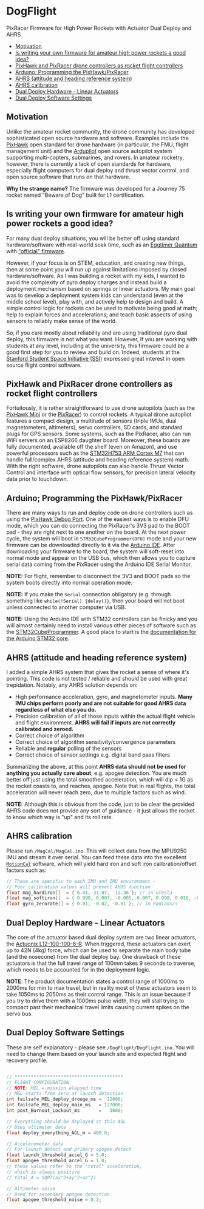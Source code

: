 # DogFlight

PixRacer Firmware for High Power Rockets with Actuator Dual Deploy and AHRS 

* [Motivation](#motivation)
* [Is writing your own firmware for amateur high power rockets a good idea?](#is-writing-your-own-firmware-for-amateur-high-power-rockets-a-good-idea-)
* [PixHawk and PixRacer drone controllers as rocket flight controllers](#pixhawk-and-pixracer-drone-controllers-as-rocket-flight-controllers)
* [Arduino; Programming the PixHawk/PixRacer](#arduino--programming-the-pixhawk-pixracer)
* [AHRS (attitude and heading reference system)](#ahrs--attitude-and-heading-reference-system-)
* [AHRS calibration](#ahrs-calibration)
* [Dual Deploy Hardware - Linear Actuators](#dual-deploy-hardware---linear-actuators)
* [Dual Deploy Software Settings](#dual-deploy-software-settings)
  
## Motivation

Unlike the amateur rocket community, the drone community has developed sophisticated open source hardware and software. Examples include the [PixHawk](https://pixhawk.org) open standard for drone hardware (in particular, the FMU, flight management unit) and the [Ardupilot](https://ardupilot.org) open source autopilot system supporting multi-copters, submarines, and rovers. In amateur rocketry, however, there is currently a lack of open standards for hardware, especially flight computers for dual deploy and thrust vector control, and open source software that runs on that hardware. 

**Why the strange name?** The firmware was developed for a Journey 75 rocket named "Beware of Dog" built for L1 certification.

## Is writing your own firmware for amateur high power rockets a good idea?

For many dual deploy situations, you will be better off using standard hardware/software with real-world soak time, such as an [Eggtimer Quantum](http://eggtimerrocketry.com/eggtimer-quantum-support/) with ["official" firmware](http://eggtimerrocketry.com/wp-content/uploads/2022/07/Quantum_1_09c.zip). 

However, if your focus is on STEM, education, and creating new things, then at some point you will run up against limitations imposed by closed hardware/software. As I was building a rocket with my kids, I wanted to avoid the complexity of pyro deploy charges and instead build a deployment mechanism based on springs or linear actuators. My main goal was to develop a deployment system kids can understand (even at the middle school level), play with, and actively help to design and build. A simple control logic for rockets can be used to motivate being good at math; help to explain forces and accelerations; and teach basic aspects of using sensors to reliably make sense of the world. 

So, if you care mostly about reliability and are using traditional pyro dual deploy, this firmware is not what you want. However, if you are working with students at any level, including at the university, this firmware could be a good first step for you to review and build on. Indeed, students at the [Stanford Student Space Initiative (SSI)](https://ssi-wiki.stanford.edu/Main_Page) expressed great interest in open source flight control software. 

## PixHawk and PixRacer drone controllers as rocket flight controllers

Fortuitously, it is rather straightforward to use drone autopilots (such as the [PixHawk Mini](https://docs.px4.io/main/en/flight_controller/pixhawk4_mini.html) or the [PixRacer](https://docs.px4.io/main/en/flight_controller/pixracer.html)) to control rockets. A typical drone autopilot features a compact design, a multitude of sensors (triple IMUs, dual magnetometers, altimeters), servo controllers, SD cards, and standard plugs for GPS sensors. Some systems, such as the PixRacer, also can run WiFi servers on an ESP8266 daughter board. Moreover, these boards are fully documented, available off the shelf (even on Amazon), and use powerful processors such as the [STM32H753 ARM Cortex M7](https://www.st.com/en/microcontrollers-microprocessors/stm32h743-753.html) that can handle full/complex AHRS (attitude and heading reference system) math. With the right software, drone autopilots can also handle Thrust Vector Control and interface with optical flow sensors, for precision lateral velocity data prior to touchdown. 

## Arduino; Programming the PixHawk/PixRacer

There are many ways to run and deploy code on drone controllers such as using the [PixHawk Debug Port](https://github.com/pixhawk/Pixhawk-Standards/blob/master/DS-009%20Pixhawk%20Connector%20Standard.pdf). One of the easiest ways is to enable DFU mode, which you can do connecting the PixRacer's 3V3 pad to the BOOT pad - they are right next to one another on the board. At the next power cycle, the system will boot in `STM32CubeProgrammer(DFU)` mode and your new firmware can be downloaded directly to it via the [Arduino IDE](https://www.arduino.cc/en/software). After downloading your firmware to the board, the system will soft-reset into normal mode and appear on the USB bus, which then allows you to capture serial data coming from the PixRacer using the Arduino IDE Serial Monitor.

**NOTE:** For flight, remember to disconnect the 3V3 and BOOT pads so the system boots directly into normal operation mode. 

**NOTE:** If you make the `Serial` connection obligatory (e.g. through something like `while(!Serial) {delay()}`, then your board will not boot unless connected to another computer via USB.

**NOTE:** Using the Arduino IDE with STM32 controllers can be finicky and you will almost certainly need to install various other pieces of software such as the [STM32CubeProgrammer](https://www.st.com/en/development-tools/stm32cubeprog.html). A good place to start is the [documentation for the Arduino STM32 core](https://github.com/stm32duino/Arduino_Core_STM32/wiki/Getting-Started).

## AHRS (attitude and heading reference system)

I added a simple AHRS system that gives the rocket a sense of where it's pointing. This code is not tested / reliable and should be used with great trepidation. Notably, any AHRS solution depends on:

* High performance acceleration, gyro, and magnetometer inputs. **Many IMU chips perform poorly and are not suitable for good AHRS data regardless of what else you do.**
* Precision calibration of all of those inputs within the actual flight vehicle and flight environment. **AHRS will fail if inputs are not correctly calibrated and zeroed.** 
* Correct choice of algorithm
* Correct choice of algorithm sensitivity/convergence parameters 
* Reliable and **regular** polling of the sensors 
* Correct choice of sensor settings e.g. digital band pass filters

Summarizing the above, at this point **AHRS data should not be used for anything you actually care about**, e.g. apogee detection. You are much better off just using the total smoothed acceleration, which will dip < 1G as the rocket coasts to, and reaches, apogee. Note that in real flights, the total acceleration will never reach zero, due to multiple factors such as wind. 

**NOTE:** Although this is obvious from the code, just to be clear the provided AHRS code does not provide any sort of guidance - it just allows the rocket to know which way is "up" and its roll rate. 

## AHRS calibration

Please run `/MagCal/MagCal.ino`. This will collect data from the MPU9250 IMU and stream it over serial. You can feed these data into the excellent [`MotionCal`](https://github.com/PaulStoffregen/MotionCal) software, which will yield hard iron and soft iron calibration/offset factors such as: 

```c++
// These are specific to each IMU and IMU environment - 
// Poor calibration values will prevent AHRS function
float mag_hardiron[]  = { 6.41, 31.07, -12.36 }; // in uTesla
float mag_softiron[]  = { 0.990, 0.007, -0.005, 0.007, 0.990, 0.010, -0.005, 0.010, 1.020 }; 
float gyro_zerorate[] = { 0.01, -0.02, -0.01 }; // in Radians/s
```

## Dual Deploy Hardware - Linear Actuators

The core of the actuator based dual deploy system are two linear actuators, the [Actuonix L12-100-100-6-R](https://www.actuonix.com/l12-100-210-6-r). When triggered, these actuators can exert up to 42N (4kg) force, which can be used to separate the main body tube (and the nosecone) from the dual deploy bay. One drawback of these actuators is that the full travel range of 100mm takes 9 seconds to traverse, which needs to be accounted for in the deployment logic.

**NOTE**: The product documentation states a control range of 1000ms to 2000ms for min to max travel, but in reality most of these actuators seem to take 1050ms to 2050ms as their control range. This is an issue because if you try to drive them with a 1000ms pulse width, they will stall trying to compact past their mechanical travel limits causing current spikes on the servo bus. 

## Dual Deploy Software Settings

These are self explanatory - please see `/DogFlight/DogFlight.ino`. You will need to change them based on your launch site and expected flight and recovery profile. 

```c++

// ****************************************
// FLIGHT CONFIGURATION
// NOTE: MEL = mission elapsed time
// MEL starts from zero at launch detection
int failsafe_MEL_deploy_drouge_ms =  22000;
int failsafe_MEL_deploy_main_ms   = 127000;
int post_Burnout_Lockout_ms       =   3000;

// Everything should be deployed at this AGL
// Uses altimeter data
float deploy_everything_AGL_m = 400.0;

// Accelerometer data
// For launch detect and primary apogee detect
float launch_threshold_accel_G = 5.0;
float apogee_threshold_accel_G = 1.0;
// these values refer to the "total" acceleration,
// which is always positive
// total_A = SQRT(ax^2+ay^2+az^2)

// Altimeter noise
// Used for secondary apogee detection
float apogee_threshold_noise = 0.2;

```

